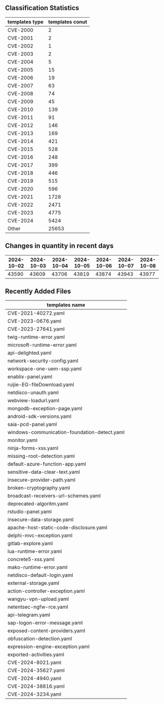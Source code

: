 ## Classification Statistics
| templates type | templates conut | 
| --- | --- |
| CVE-2000 | 2 |
| CVE-2001 | 2 |
| CVE-2002 | 1 |
| CVE-2003 | 2 |
| CVE-2004 | 5 |
| CVE-2005 | 15 |
| CVE-2006 | 19 |
| CVE-2007 | 63 |
| CVE-2008 | 74 |
| CVE-2009 | 45 |
| CVE-2010 | 139 |
| CVE-2011 | 91 |
| CVE-2012 | 146 |
| CVE-2013 | 169 |
| CVE-2014 | 421 |
| CVE-2015 | 528 |
| CVE-2016 | 248 |
| CVE-2017 | 399 |
| CVE-2018 | 446 |
| CVE-2019 | 515 |
| CVE-2020 | 596 |
| CVE-2021 | 1728 |
| CVE-2022 | 2471 |
| CVE-2023 | 4775 |
| CVE-2024 | 5424 |
| Other | 25653 |
## Changes in quantity in recent days
|2024-10-02 | 2024-10-03 | 2024-10-04 | 2024-10-05 | 2024-10-06 | 2024-10-07 | 2024-10-08|
|--- | ------ | ------ | ------ | ------ | ------ | ---|
|43590 | 43609 | 43706 | 43819 | 43874 | 43943 | 43977|
## Recently Added Files
| templates name | 
| --- |
| CVE-2021-40272.yaml |
| CVE-2023-0676.yaml |
| CVE-2023-27641.yaml |
| twig-runtime-error.yaml |
| microsoft-runtime-error.yaml |
| api-delighted.yaml |
| network-security-config.yaml |
| workspace-one-uem-ssp.yaml |
| enablix-panel.yaml |
| ruijie-EG-fileDownload.yaml |
| netdisco-unauth.yaml |
| webview-loadurl.yaml |
| mongodb-exception-page.yaml |
| android-sdk-versions.yaml |
| saia-pcd-panel.yaml |
| windows-communication-foundation-detect.yaml |
| monitor.yaml |
| ninja-forms-xss.yaml |
| missing-root-detection.yaml |
| default-azure-function-app.yaml |
| sensitive-data-clear-text.yaml |
| insecure-provider-path.yaml |
| broken-cryptography.yaml |
| broadcast-receivers-url-schemes.yaml |
| deprecated-algoritm.yaml |
| rstudio-panel.yaml |
| insecure-data-storage.yaml |
| apache-host-static-code-disclosure.yaml |
| delphi-mvc-exception.yaml |
| gitlab-explore.yaml |
| lua-runtime-error.yaml |
| concrete5-xss.yaml |
| mako-runtime-error.yaml |
| netdisco-default-login.yaml |
| external-storage.yaml |
| action-controller-exception.yaml |
| wangyu-vpn-upload.yaml |
| netentsec-ngfw-rce.yaml |
| api-telegram.yaml |
| sap-logon-error-message.yaml |
| exposed-content-providers.yaml |
| obfuscation-detection.yaml |
| expression-engine-exception.yaml |
| exported-activities.yaml |
| CVE-2024-8021.yaml |
| CVE-2024-35627.yaml |
| CVE-2024-4940.yaml |
| CVE-2024-38816.yaml |
| CVE-2024-3234.yaml |
